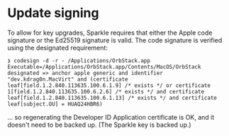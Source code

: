 # Update signing

To allow for key upgrades, Sparkle requires that either the Apple code signature or the Ed25519 signature is valid. The code signature is verified using the designated requirement:

```
❯ codesign -d -r - /Applications/OrbStack.app
Executable=/Applications/OrbStack.app/Contents/MacOS/OrbStack
designated => anchor apple generic and identifier "dev.kdrag0n.MacVirt" and (certificate leaf[field.1.2.840.113635.100.6.1.9] /* exists */ or certificate 1[field.1.2.840.113635.100.6.2.6] /* exists */ and certificate leaf[field.1.2.840.113635.100.6.1.13] /* exists */ and certificate leaf[subject.OU] = HUAQ24HBR6)
```

... so regenerating the Developer ID Application certificate is OK, and it doesn't need to be backed up. (The Sparkle key is backed up.)
